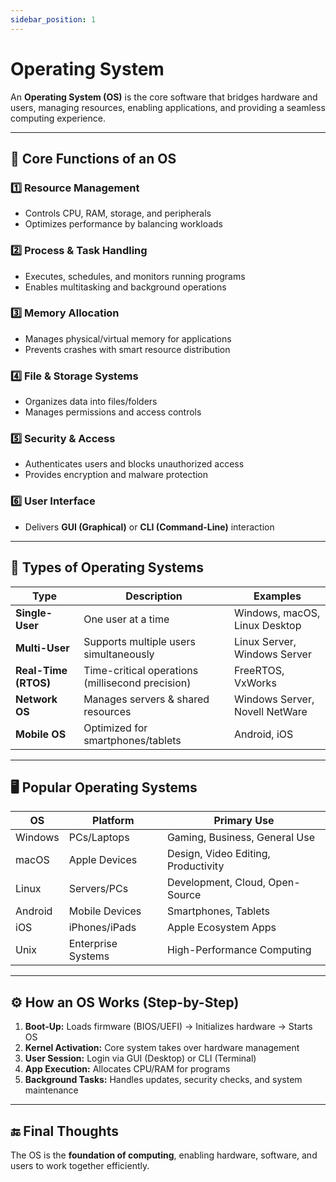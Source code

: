```yaml
---
sidebar_position: 1
---
```


# Operating System

An **Operating System (OS)** is the core software that bridges hardware and users, managing resources, enabling applications, and providing a seamless computing experience.

---

## **🌟 Core Functions of an OS**

### **1️⃣ Resource Management**

- Controls CPU, RAM, storage, and peripherals
- Optimizes performance by balancing workloads

### **2️⃣ Process & Task Handling**

- Executes, schedules, and monitors running programs
- Enables multitasking and background operations

### **3️⃣ Memory Allocation**

- Manages physical/virtual memory for applications
- Prevents crashes with smart resource distribution

### **4️⃣ File & Storage Systems**

- Organizes data into files/folders
- Manages permissions and access controls

### **5️⃣ Security & Access**

- Authenticates users and blocks unauthorized access
- Provides encryption and malware protection

### **6️⃣ User Interface**

- Delivers **GUI (Graphical)** or **CLI (Command-Line)** interaction

---

## **📌 Types of Operating Systems**

| **Type**             | **Description**                                  | **Examples**                   |
| -------------------- | ------------------------------------------------ | ------------------------------ |
| **Single-User**      | One user at a time                               | Windows, macOS, Linux Desktop  |
| **Multi-User**       | Supports multiple users simultaneously           | Linux Server, Windows Server   |
| **Real-Time (RTOS)** | Time-critical operations (millisecond precision) | FreeRTOS, VxWorks              |
| **Network OS**       | Manages servers & shared resources               | Windows Server, Novell NetWare |
| **Mobile OS**        | Optimized for smartphones/tablets                | Android, iOS                   |

---

## **🖥️ Popular Operating Systems**

| **OS**  | **Platform**       | **Primary Use**                     |
| ------- | ------------------ | ----------------------------------- |
| Windows | PCs/Laptops        | Gaming, Business, General Use       |
| macOS   | Apple Devices      | Design, Video Editing, Productivity |
| Linux   | Servers/PCs        | Development, Cloud, Open-Source     |
| Android | Mobile Devices     | Smartphones, Tablets                |
| iOS     | iPhones/iPads      | Apple Ecosystem Apps                |
| Unix    | Enterprise Systems | High-Performance Computing          |

---

## **⚙️ How an OS Works (Step-by-Step)**

1. **Boot-Up:** Loads firmware (BIOS/UEFI) → Initializes hardware → Starts OS
2. **Kernel Activation:** Core system takes over hardware management
3. **User Session:** Login via GUI (Desktop) or CLI (Terminal)
4. **App Execution:** Allocates CPU/RAM for programs
5. **Background Tasks:** Handles updates, security checks, and system maintenance

---

## **🔚 Final Thoughts**

The OS is the **foundation of computing**, enabling hardware, software, and users to work together efficiently.
